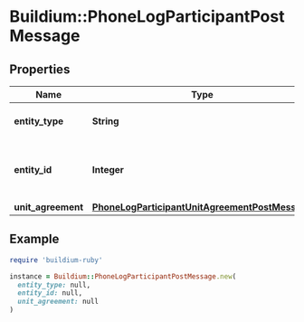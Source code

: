 # Buildium::PhoneLogParticipantPostMessage

## Properties

| Name | Type | Description | Notes |
| ---- | ---- | ----------- | ----- |
| **entity_type** | **String** | The type of participant entity. |  |
| **entity_id** | **Integer** | The unique identifier for the participant entity. |  |
| **unit_agreement** | [**PhoneLogParticipantUnitAgreementPostMessage**](PhoneLogParticipantUnitAgreementPostMessage.md) |  | [optional] |

## Example

```ruby
require 'buildium-ruby'

instance = Buildium::PhoneLogParticipantPostMessage.new(
  entity_type: null,
  entity_id: null,
  unit_agreement: null
)
```


